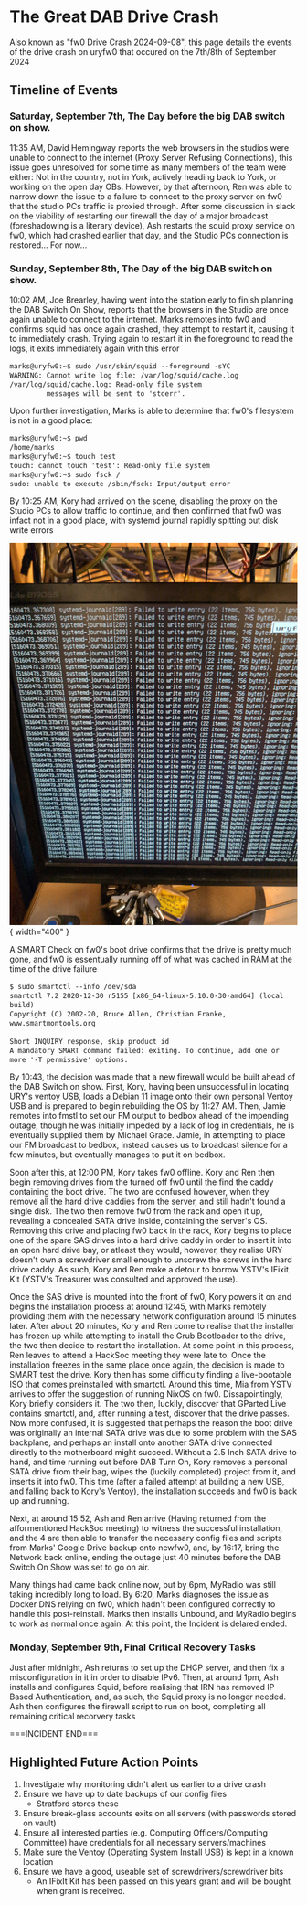 # The Great DAB Drive Crash

Also known as "fw0 Drive Crash 2024-09-08", this page details the events of the drive crash on uryfw0 that occured on the 7th/8th of September 2024

## Timeline of Events

### Saturday, September 7th, The Day before the big DAB switch on show.

11:35 AM, David Hemingway reports the web browsers in the studios were unable to connect to the internet (Proxy Server Refusing Connections), this issue goes unresolved for some time as many members of the team were either: Not in the country, not in York, actively heading back to York, or working on the open day OBs. However, by that afternoon, Ren was able to narrow down the issue to a failure to connect to the proxy server on fw0 that the studio PCs traffic is proxied through. After some discussion in slack on the viability of restarting our firewall the day of a major broadcast (foreshadowing is a literary device), Ash restarts the squid proxy service on fw0, which had crashed earlier that day, and the Studio PCs connection is restored... For now...

### Sunday, September 8th, The Day of the big DAB switch on show.

10:02 AM, Joe Brearley, having went into the station early to finish planning the DAB Switch On Show, reports that the browsers in the Studio are once again unable to connect to the internet. Marks remotes into fw0 and confirms squid has once again crashed, they attempt to restart it, causing it to immediately crash. Trying again to restart it in the foreground to read the logs, it exits immediately again with this error

```
marks@uryfw0:~$ sudo /usr/sbin/squid --foreground -sYC
WARNING: Cannot write log file: /var/log/squid/cache.log
/var/log/squid/cache.log: Read-only file system
         messages will be sent to 'stderr'.
```

Upon further investigation, Marks is able to determine that fw0's filesystem is not in a good place:

```
marks@uryfw0:~$ pwd
/home/marks
marks@uryfw0:~$ touch test
touch: cannot touch 'test': Read-only file system
marks@uryfw0:~$ sudo fsck /
sudo: unable to execute /sbin/fsck: Input/output error
```

By 10:25 AM, Kory had arrived on the scene, disabling the proxy on the Studio PCs to allow traffic to continue, and then confirmed that fw0 was infact not in a good place, with systemd journal rapidly spitting out disk write errors

![Systemd Errors](/assets/fw0systemd.jpg){ width="400" }

A SMART Check on fw0's boot drive confirms that the drive is pretty much gone, and fw0 is essentually running off of what was cached in RAM at the time of the drive failure

```
$ sudo smartctl --info /dev/sda
smartctl 7.2 2020-12-30 r5155 [x86_64-linux-5.10.0-30-amd64] (local build)
Copyright (C) 2002-20, Bruce Allen, Christian Franke, www.smartmontools.org

Short INQUIRY response, skip product id
A mandatory SMART command failed: exiting. To continue, add one or more '-T permissive' options.
```

By 10:43, the decision was made that a new firewall would be built ahead of the DAB Switch on show. First, Kory, having been unsuccessful in locating URY's ventoy USB, loads a Debian 11 image onto their own personal Ventoy USB and is prepared to begin rebuilding the OS by 11:27 AM. Then, Jamie remotes into fmstl to set our FM output to bedbox ahead of the impending outage, though he was initially impeded by a lack of log in credentials, he is eventually supplied them by Michael Grace. Jamie, in attempting to place our FM broadcast to bedbox, instead causes us to broadcast silence for a few minutes, but eventually manages to put it on bedbox.

Soon after this, at 12:00 PM, Kory takes fw0 offline. Kory and Ren then begin removing drives from the turned off fw0 until the find the caddy containing the boot drive. The two are confused however, when they remove all the hard drive caddies from the server, and still hadn't found a single disk. The two then remove fw0 from the rack and open it up, revealing a concealed SATA drive inside, containing the server's OS. Removing this drive and placing fw0 back in the rack, Kory begins to place one of the spare SAS drives into a hard drive caddy in order to insert it into an open hard drive bay, or atleast they would, however, they realise URY doesn't own a screwdriver small enough to unscrew the screws in the hard drive caddy. As such, Kory and Ren make a detour to borrow YSTV's IFixit Kit (YSTV's Treasurer was consulted and approved the use).

Once the SAS drive is mounted into the front of fw0, Kory powers it on and begins the installation process at around 12:45, with Marks remotely providing them with the necessary network configuration around 15 minutes later. After about 20 minutes, Kory and Ren come to realise that the installer has frozen up while attempting to install the Grub Bootloader to the drive, the two then decide to restart the installation. At some point in this process, Ren leaves to attend a HackSoc meeting they were late to. Once the installation freezes in the same place once again, the decision is made to SMART test the drive. Kory then has some difficulty finding a live-bootable ISO that comes preinstalled with smartctl. Around this time, Mia from YSTV arrives to offer the suggestion of running NixOS on fw0. Dissapointingly, Kory briefly considers it. The two then, luckily, discover that GParted Live contains smartctl, and, after running a test, discover that the drive passes. Now more confused, it is suggested that perhaps the reason the boot drive was originally an internal SATA drive was due to some problem with the SAS backplane, and perhaps an install onto another SATA drive connected directly to the motherboard might succeed. Without a 2.5 Inch SATA drive to hand, and time running out before DAB Turn On, Kory removes a personal SATA drive from their bag, wipes the (luckily completed) project from it, and inserts it into fw0. This time (after a failed attempt at building a new USB, and falling back to Kory's Ventoy), the installation succeeds and fw0 is back up and running.

Next, at around 15:52, Ash and Ren arrive (Having returned from the afformentioned HackSoc meeting) to witness the successful installation, and the 4 are then able to transfer the necessary config files and scripts from Marks' Google Drive backup onto newfw0, and, by 16:17, bring the Network back online, ending the outage just 40 minutes before the DAB Switch On Show was set to go on air.

Many things had came back online now, but by 6pm, MyRadio was still taking incredibly long to load. By 6:20, Marks diagnoses the issue as Docker DNS relying on fw0, which hadn't been configured correctly to handle this post-reinstall. Marks then installs Unbound, and MyRadio begins to work as normal once again. At this point, the Incident is delared ended.

### Monday, September 9th, Final Critical Recovery Tasks

Just after midnight, Ash returns to set up the DHCP server, and then fix a misconfiguration in it in order to disable IPv6. Then, at around 1pm, Ash installs and configures Squid, before realising that IRN has removed IP Based Authentication, and, as such, the Squid proxy is no longer needed. Ash then configures the firewall script to run on boot, completing all remaining critical recorvery tasks

===INCIDENT END===

## Highlighted Future Action Points

1.  Investigate why monitoring didn't alert us earlier to a drive crash
2.  Ensure we have up to date backups of our config files
    -   Stratford stores these
3.  Ensure break-glass accounts exits on all servers (with passwords stored on vault)
4.  Ensure all interested parties (e.g. Computing Officers/Computing Committee) have credentials for all necessary servers/machines
5.  Make sure the Ventoy (Operating System Install USB) is kept in a known location
6.  Ensure we have a good, useable set of screwdrivers/screwdriver bits
    -   An IFixIt Kit has been passed on this years grant and will be bought when grant is received.
